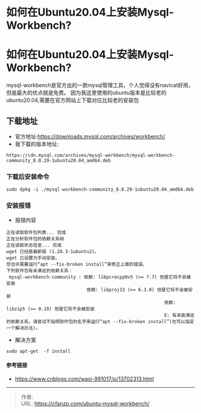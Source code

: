 # 如何在Ubuntu20.04上安装Mysql-Workbench?


<!--more-->
# 如何在Ubuntu20.04上安装Mysql-Workbench?
mysql-workbench是官方出的一款mysql管理工具，个人觉得没有navicat好用，但是最大的优点就是免费。
因为我这里使用的ubuntu版本是比较老的ubuntu20.04,需要在官方网站上下载对应比较老的安装包
## 下载地址
- 官方地址:https://downloads.mysql.com/archives/workbench/
- 我下载的版本地址:
```
https://cdn.mysql.com/archives/mysql-workbench/mysql-workbench-community_8.0.29-1ubuntu20.04_amd64.deb
```

### 下载后安装命令
```
sudo dpkg -i ./mysql-workbench-community_8.0.29-1ubuntu20.04_amd64.deb
```

### 安装报错
- 报错内容
```
正在读取软件包列表... 完成
正在分析软件包的依赖关系树       
正在读取状态信息... 完成       
wget 已经是最新版 (1.20.3-1ubuntu2)。
wget 已设置为手动安装。
您也许需要运行“apt --fix-broken install”来修正上面的错误。
下列软件包有未满足的依赖关系：
 mysql-workbench-community : 依赖: libpcrecpp0v5 (>= 7.7) 但是它将不会被安装
                              依赖: libproj15 (>= 6.3.0) 但是它将不会被安装
                                                           依赖: libzip5 (>= 0.10) 但是它将不会被安装
                                                           E: 有未能满足的依赖关系。请尝试不指明软件包的名字来运行“apt --fix-broken install”(也可以指定一个解决办法)。
```
- 解决方案
```
sudo apt-get  -f install
```

#### 参考链接
- https://www.cnblogs.com/wasi-991017/p/13702313.html


---

> 作者:   
> URL: https://cfanzp.com/ubuntu-mysql-workbench/  

